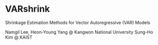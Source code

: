 # VARshrink
Shrinkage Estimation Methods for Vector Autoregressive (VAR) Models 

Namgil Lee, Heon-Young Yang @ Kangwon National University
Sung-Ho Kim @ KAIST
